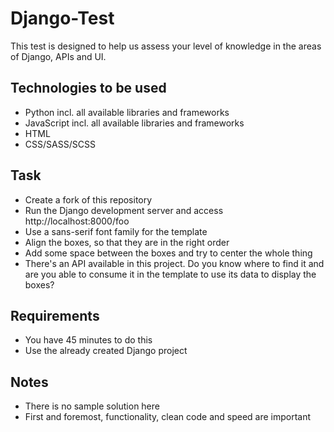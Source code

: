 # Django-Test

This test is designed to help us assess your level of knowledge in the areas of Django, APIs and UI.

## Technologies to be used

- Python incl. all available libraries and frameworks
- JavaScript incl. all available libraries and frameworks
- HTML
- CSS/SASS/SCSS

## Task

- Create a fork of this repository
- Run the Django development server and access http://localhost:8000/foo
- Use a sans-serif font family for the template
- Align the boxes, so that they are in the right order
- Add some space between the boxes and try to center the whole thing
- There's an API available in this project. Do you know where to find it and are you able to consume it in the template to use its data to display the boxes?

## Requirements

- You have 45 minutes to do this
- Use the already created Django project

## Notes

- There is no sample solution here
- First and foremost, functionality, clean code and speed are important
